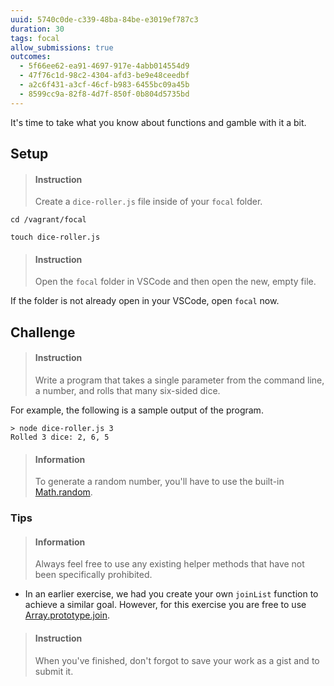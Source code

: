 ```yaml
---
uuid: 5740c0de-c339-48ba-84be-e3019ef787c3
duration: 30
tags: focal
allow_submissions: true
outcomes:
  - 5f66ee62-ea91-4697-917e-4abb014554d9
  - 47f76c1d-98c2-4304-afd3-be9e48ceedbf
  - a2c6f431-a3cf-46cf-b983-6455bc09a45b
  - 8599cc9a-82f8-4d7f-850f-0b804d5735bd
---
```


It's time to take what you know about functions and gamble with it a bit. 

## Setup

> #### Instruction
> Create a `dice-roller.js` file inside of your `focal` folder.

```terminal
cd /vagrant/focal
```

```terminal
touch dice-roller.js
```

> #### Instruction
> Open the `focal` folder in VSCode and then open the new, empty file.

If the folder is not already open in your VSCode, open `focal` now.

## Challenge

> #### Instruction
> Write a program that takes a single parameter from the command line, a number, and rolls that many six-sided dice. 

For example, the following is a sample output of the program.

```terminal
> node dice-roller.js 3
Rolled 3 dice: 2, 6, 5
```

> #### Information
> To generate a random number, you'll have to use the built-in [Math.random](https://developer.mozilla.org/en-US/docs/Web/JavaScript/Reference/Global_Objects/Math/random).

### Tips

> #### Information
> Always feel free to use any existing helper methods that have not been specifically prohibited.

* In an earlier exercise, we had you create your own `joinList` function to achieve a similar goal. However, for this exercise you are free to use [Array.prototype.join](https://developer.mozilla.org/en-US/docs/Web/JavaScript/Reference/Global_Objects/Array/join). 


> #### Instruction
> When you've finished, don't forgot to save your work as a gist and to submit it.
